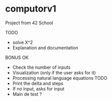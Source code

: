 # computorv1
Project from 42 School

TODO
- solve X^2
- Explanation and documentation

BONUS
    OK
- Check the number of inputs
- Visualization (only if the user asks for it)
- Processing natural language equations
    TODO
- Print the delta and steps
- If no input, asks for input
- Main de test ?

